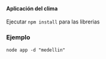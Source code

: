 #### Aplicación del clima

Ejecutar ``` npm install ``` para las librerias
### Ejemplo

``` node app -d "medellin" ```